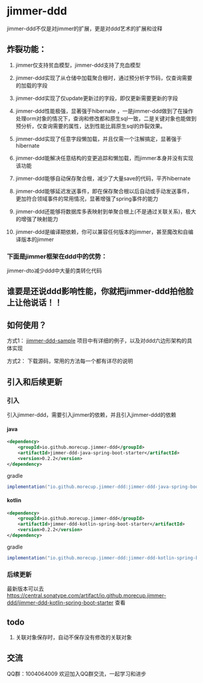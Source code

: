 # jimmer-ddd

jimmer-ddd不仅是对jimmer的扩展，更是对ddd艺术的扩展和诠释

## 炸裂功能：
1. jimmer仅支持贫血模型，jimmer-ddd支持了充血模型

2. jimmer-ddd实现了从仓储中加载聚合根时，通过预分析字节码，仅查询需要的加载的字段

3. jimmer-ddd实现了仅update更新过的字段，即仅更新需要更新的字段

4. jimmer-ddd性能极强，显著强于hibernate ，一是jimmer-ddd做到了在操作处理orm对象的情况下，查询和修改都和原生sql一致，二是关键对象也能做到预分析，仅查询需要的属性，达到性能比肩原生sql的炸裂效果。

5. jimmer-ddd实现了任意字段懒加载，并且仅需一个注解搞定，显著强于hibernate

6. jimmer-ddd能解决任意结构的变更追踪和懒加载，而jimmer本身并没有实现该功能

7. jimmer-ddd能够自动保存聚合根，减少了大量save的代码，平齐hibernate

8. jimmer-ddd能够延迟发送事件，即在保存聚合根以后自动或手动发送事件，更加符合领域事件的常用情况，显著增强了spring事件的能力

9. jimmer-ddd还能够将数据库多表映射到单聚合根上(不是通过关联关系)，极大的增强了映射能力

10. jimmer-ddd是编译期依赖，你可以兼容任何版本的jimmer，甚至魔改和自编译版本的jimmer

### 下面是jimmer框架在ddd中的优势：
jimmer-dto减少ddd中大量的类转化代码

## 谁要是还说ddd影响性能，你就把jimmer-ddd拍他脸上让他说话！！

## 如何使用？

方式1：  [jimmer-ddd-sample](https://github.com/morecup/jimmer-ddd-sample) 项目中有详细的例子，以及对ddd六边形架构的具体实现

方式2： 下载源码，常用的方法每一个都有详尽的说明

## 引入和后续更新
### 引入
引入jimmer-ddd，需要引入jimmer的依赖，并且引入jimmer-ddd的依赖
#### java
```xml
<dependency>
    <groupId>io.github.morecup.jimmer-ddd</groupId>
    <artifactId>jimmer-ddd-java-spring-boot-starter</artifactId>
    <version>0.2.2</version>
</dependency>
```
gradle
```groovy
implementation("io.github.morecup.jimmer-ddd:jimmer-ddd-java-spring-boot-starter:0.2.2")
```
#### kotlin
```xml
<dependency>
    <groupId>io.github.morecup.jimmer-ddd</groupId>
    <artifactId>jimmer-ddd-kotlin-spring-boot-starter</artifactId>
    <version>0.2.2</version>
</dependency>
```
gradle
```groovy
implementation("io.github.morecup.jimmer-ddd:jimmer-ddd-kotlin-spring-boot-starter:0.2.2")
```
### 后续更新
最新版本可以去 https://central.sonatype.com/artifact/io.github.morecup.jimmer-ddd/jimmer-ddd-kotlin-spring-boot-starter 查看

## todo
1. 关联对象保存时，自动不保存没有修改的关联对象

## 交流
QQ群：1004064009
欢迎加入QQ群交流，一起学习和进步
